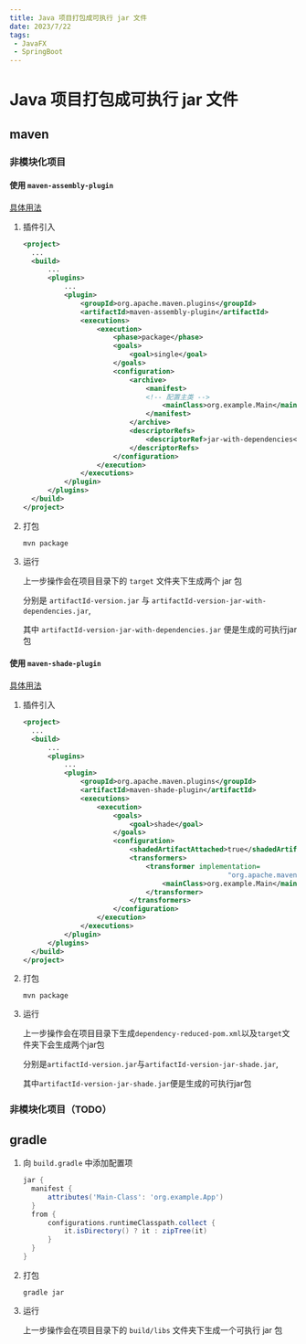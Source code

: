 ```yaml
---
title: Java 项目打包成可执行 jar 文件
date: 2023/7/22
tags:
 - JavaFX
 - SpringBoot
---
```


# Java 项目打包成可执行 jar 文件

## maven

### 非模块化项目

#### 使用 `maven-assembly-plugin`

[具体用法](https://maven.apache.org/plugins/maven-assembly-plugin/usage.html)

1. 插件引入

   ```xml
   <project>
     ...
     <build>
         ...
         <plugins>
             ...
             <plugin>
                 <groupId>org.apache.maven.plugins</groupId>
                 <artifactId>maven-assembly-plugin</artifactId>
                 <executions>
                     <execution>
                         <phase>package</phase>
                         <goals>
                             <goal>single</goal>
                         </goals>
                         <configuration>
                             <archive>
                                 <manifest>
                                 <!-- 配置主类 -->
                                     <mainClass>org.example.Main</mainClass>
                                 </manifest>
                             </archive>
                             <descriptorRefs>
                                 <descriptorRef>jar-with-dependencies</descriptorRef>
                             </descriptorRefs>
                         </configuration>
                     </execution>
                 </executions>
             </plugin>
         </plugins>
     </build>
   </project>    
   ```

2. 打包

   ```shell
   mvn package
   ```

3. 运行

   上一步操作会在项目目录下的 `target` 文件夹下生成两个 jar 包
   
   分别是 `artifactId-version.jar` 与 `artifactId-version-jar-with-dependencies.jar`,
   
   其中 `artifactId-version-jar-with-dependencies.jar` 便是生成的可执行jar包


#### 使用 `maven-shade-plugin`

[具体用法](https://maven.apache.org/plugins/maven-shade-plugin/usage.html)

1. 插件引入

   ```xml
   <project>
     ...
     <build>
         ...
         <plugins>
             ...
             <plugin>
                 <groupId>org.apache.maven.plugins</groupId>
                 <artifactId>maven-shade-plugin</artifactId>
                 <executions>
                     <execution>
                         <goals>
                             <goal>shade</goal>
                         </goals>
                         <configuration>
                             <shadedArtifactAttached>true</shadedArtifactAttached>
                             <transformers>
                                 <transformer implementation=
                                                     "org.apache.maven.plugins.shade.resource.ManifestResourceTransformer">
                                     <mainClass>org.example.Main</mainClass>
                                 </transformer>
                             </transformers>
                         </configuration>
                     </execution>
                 </executions>
             </plugin>
         </plugins>
     </build>
   </project>    
   ```

2. 打包

   ```shell
   mvn package
   ```

3. 运行

   上一步操作会在项目目录下生成`dependency-reduced-pom.xml`以及`target`文件夹下会生成两个jar包
   
   分别是`artifactId-version.jar`与`artifactId-version-jar-shade.jar`,
   
   其中`artifactId-version-jar-shade.jar`便是生成的可执行jar包

### 非模块化项目（TODO）

## gradle

1. 向 `build.gradle` 中添加配置项

   ```groovy
   jar {
     manifest {
         attributes('Main-Class': 'org.example.App')
     }
     from {
         configurations.runtimeClasspath.collect {
             it.isDirectory() ? it : zipTree(it)
         }
     }
   }
   ```

2. 打包

   ```shell
   gradle jar
   ```

3. 运行

   上一步操作会在项目目录下的 `build/libs` 文件夹下生成一个可执行 jar 包
